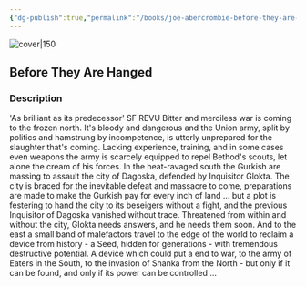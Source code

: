 ```yaml
---
{"dg-publish":true,"permalink":"/books/joe-abercrombie-before-they-are-hanged/","title":"\"Before They Are Hanged\"","tags":["Fantasy"]}
---
```




![cover|150](http://books.google.com/books/content?id=ZiaW-VUuXbAC&printsec=frontcover&img=1&zoom=1&edge=curl&source=gbs_api)

## Before They Are Hanged

### Description

'As brilliant as its predecessor' SF REVU Bitter and merciless war is coming to the frozen north. It's bloody and dangerous and the Union army, split by politics and hamstrung by incompetence, is utterly unprepared for the slaughter that's coming. Lacking experience, training, and in some cases even weapons the army is scarcely equipped to repel Bethod's scouts, let alone the cream of his forces. In the heat-ravaged south the Gurkish are massing to assault the city of Dagoska, defended by Inquisitor Glokta. The city is braced for the inevitable defeat and massacre to come, preparations are made to make the Gurkish pay for every inch of land ... but a plot is festering to hand the city to its beseigers without a fight, and the previous Inquisitor of Dagoska vanished without trace. Threatened from within and without the city, Glokta needs answers, and he needs them soon. And to the east a small band of malefactors travel to the edge of the world to reclaim a device from history - a Seed, hidden for generations - with tremendous destructive potential. A device which could put a end to war, to the army of Eaters in the South, to the invasion of Shanka from the North - but only if it can be found, and only if its power can be controlled ...
```